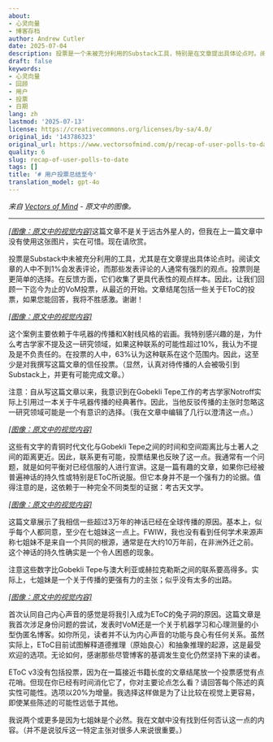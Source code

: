 ```yaml
---
about:
- 心灵向量
- 博客存档
author: Andrew Cutler
date: 2025-07-04
description: 投票是一个未被充分利用的Substack工具，特别是在文章提出具体论点时。阅读文章的人中，评论者不到1%，而这些评论者通常有强烈的观点。投票...
draft: false
keywords:
- 心灵向量
- 回顾
- 用户
- 投票
- 日期
lang: zh
lastmod: '2025-07-13'
license: https://creativecommons.org/licenses/by-sa/4.0/
original_id: '143786323'
original_url: https://www.vectorsofmind.com/p/recap-of-user-polls-to-date
quality: 6
slug: recap-of-user-polls-to-date
tags: []
title: '# 用户投票总结至今'
translation_model: gpt-4o
---
```


*来自 [Vectors of Mind](https://www.vectorsofmind.com/p/recap-of-user-polls-to-date) - 原文中的图像。*

---

[*[图像：原文中的视觉内容]*](https://substackcdn.com/image/fetch/$s_!HulP!,f_auto,q_auto:good,fl_progressive:steep/https%3A%2F%2Fsubstack-post-media.s3.amazonaws.com%2Fpublic%2Fimages%2Fb831cc4f-276f-4863-8943-c05a95e2a34b_2464x1856.png)这篇文章不是关于远古外星人的，但我在上一篇文章中没有使用这张图片，实在可惜。现在请欣赏。

投票是Substack中未被充分利用的工具，尤其是在文章提出具体论点时。阅读文章的人中不到1%会发表评论，而那些发表评论的人通常有强烈的观点。投票则是更简单的选择。在反馈方面，它们收集了更具代表性的观点样本。因此，让我们回顾一下迄今为止的VoM投票，从最近的开始。文章结尾包括一些关于EToC的投票，如果您能回答，我将不胜感激。谢谢！

[*[图像：原文中的视觉内容]*](https://substackcdn.com/image/fetch/$s_!sZZ1!,f_auto,q_auto:good,fl_progressive:steep/https%3A%2F%2Fsubstack-post-media.s3.amazonaws.com%2Fpublic%2Fimages%2F4043d932-e44d-42a6-9a1b-fe668baa2799_612x407.png)

这个案例主要依赖于牛吼器的传播和X射线风格的岩画。我特别感兴趣的是，为什么考古学家不提及这一研究领域，如果这种联系的可能性超过10%，我认为不提及是不负责任的。在投票的人中，63%认为这种联系在这个范围内。因此，这至少是对我撰写这篇文章的信任投票。（显然，认真对待传播的人会被吸引到Substack上，并更有可能完成文章。）

注意：自从写这篇文章以来，我意识到在Gobekli Tepe工作的考古学家Notroff实际上引用过一本关于牛吼器传播的经典著作。因此，当他反驳传播的主张时忽略这一研究领域可能是一个有意识的选择。（我在文章中编辑了几行以澄清这一点。）

[*[图像：原文中的视觉内容]*](https://substackcdn.com/image/fetch/$s_!9UcM!,f_auto,q_auto:good,fl_progressive:steep/https%3A%2F%2Fsubstack-post-media.s3.amazonaws.com%2Fpublic%2Fimages%2Fd5834ce3-004d-4f44-b6d0-0744539a9f91_607x449.png)

这些有文字的青铜时代文化与Gobekli Tepe之间的时间和空间距离比与土著人之间的距离更近。因此，联系更有可能，投票结果也反映了这一点。我通常有一个问题，就是如何平衡对已经信服的人进行宣讲。这是一篇有趣的文章，如果你已经被普遍神话的持久性或特别是EToC所说服。但它本身并不是一个强有力的论据。值得注意的是，这依赖于一种完全不同类型的证据：考古天文学。

[*[图像：原文中的视觉内容]*](https://substackcdn.com/image/fetch/$s_!4zQb!,f_auto,q_auto:good,fl_progressive:steep/https%3A%2F%2Fsubstack-post-media.s3.amazonaws.com%2Fpublic%2Fimages%2F237edba7-5f3d-46f3-8dd5-a74c7c6143be_610x430.png)

这篇文章展示了我相信一些超过3万年的神话已经在全球传播的原因。基本上，似乎每个人都同意，至少在七姐妹这一点上。FWIW，我也没有看到任何学术来源声称七姐妹不是来自一个共同的根源，通常是在大约10万年前，在非洲外迁之前。这个神话的持久性确实是一个令人困惑的现象。

注意这些数字比Gobekli Tepe与澳大利亚或赫拉克勒斯之间的联系要高得多。实际上，七姐妹是一个关于传播的更强有力的主张；似乎没有太多的出路。

[*[图像：原文中的视觉内容]*](https://substackcdn.com/image/fetch/$s_!JfIG!,f_auto,q_auto:good,fl_progressive:steep/https%3A%2F%2Fsubstack-post-media.s3.amazonaws.com%2Fpublic%2Fimages%2F79b85c18-dc4d-4ac5-a8a5-cc387cfb4d90_609x780.png)

首次认同自己内心声音的感觉是将我引入成为EToC的兔子洞的原因。这篇文章是我首次涉足身份问题的尝试，发表时VoM还是一个关于机器学习和心理测量的小型伪匿名博客。如你所见，读者并不认为内心声音的功能与良心有任何关系。虽然实际上，EToC目前试图解释道德推理（原始良心）和抽象推理的起源，这是最受欢迎的选项。无论如何，感谢那些尽管博客的基调发生变化仍然坚持下来的读者。

EToC v3没有包括投票，因为在一篇接近书籍长度的文章结尾放一个投票感觉有点花哨。但现在你已经有时间消化它了，你对主要论点怎么看？请回答每个陈述的真实性可能性。选项以20%为增量。我选择这样做是为了让比较在视觉上更容易，即使某些陈述的可能性远低于其他。

我说两个或更多是因为七姐妹是个必然。我在文献中没有找到任何否认这一点的内容。（并不是说驳斥这一特定主张对很多人来说很重要。）